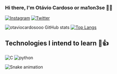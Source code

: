 ### Hi there, I'm Otávio Cardoso or ma1on3se 🐒🤙

[![Instagram](https://img.shields.io/badge/Instagram-E4405F?style=for-the-badge&logo=instagram&logoColor=white)](https://www.instagram.com/otavio._.cardoso/)
[![Twitter](https://img.shields.io/badge/Twitter-1DA1F2?style=for-the-badge&logo=twitter&logoColor=white)](https://twitter.com/OtavioCardoso07)

![otaviocardosooo GitHub stats](https://github-readme-stats.vercel.app/api?username=otaviocardosooo&show_icons=true&theme=radical)
[![Top Langs](https://github-readme-stats.vercel.app/api/top-langs/?username=otaviocardosooo&layout=compact&theme=radical)](https://github.com/ma1on3se/github-readme-stats)

## Technologies I intend to learn 🐒👍
<div style="display: inline-block">
  <img align="center" alt="C" src="https://img.shields.io/badge/C-00599C?style=for-the-badge&logo=c&logoColor=white">
  <img align="center" alt="python" src="https://img.shields.io/badge/Python-3776AB?style=for-the-badge&logo=python&logoColor=white">
</div>

 ![Snake animation](https://github.com/otaviocardosooo/otaviocardosooo/blob/output/github-contribution-grid-snake.svg)





